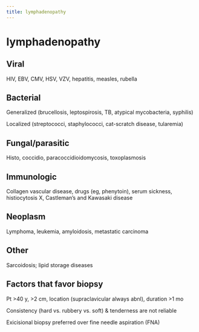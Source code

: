 ```yaml
---
title: lymphadenopathy
---
```

# lymphadenopathy

## Viral

HIV, EBV, CMV, HSV, VZV, hepatitis, measles, rubella

## Bacterial

Generalized (brucellosis, leptospirosis, TB, atypical mycobacteria, syphilis)

Localized (streptococci, staphylococci, cat-scratch disease, tularemia)

## Fungal/parasitic

Histo, coccidio, paracoccidioidomycosis, toxoplasmosis

## Immunologic

Collagen vascular disease, drugs (eg, phenytoin), serum sickness, histiocytosis X, Castleman’s and Kawasaki disease

## Neoplasm

Lymphoma, leukemia, amyloidosis, metastatic carcinoma

## Other

Sarcoidosis; lipid storage diseases

## Factors that favor biopsy

Pt >40 y, >2 cm, location (supraclavicular always abnl), duration >1 mo

Consistency (hard vs. rubbery vs. soft) & tenderness are not reliable

Exicisional biopsy preferred over fine needle aspiration (FNA)
